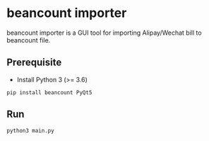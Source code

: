 # beancount importer

beancount importer is a GUI tool for importing Alipay/Wechat bill to beancount file.

## Prerequisite

- Install Python 3 (>= 3.6)

```
pip install beancount PyQt5
```

## Run

```
python3 main.py
```
